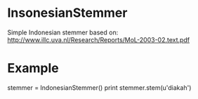 InsonesianStemmer
=================

Simple Indonesian stemmer based on: http://www.illc.uva.nl/Research/Reports/MoL-2003-02.text.pdf

Example
=======

stemmer = IndonesianStemmer()
print stemmer.stem(u'diakah')
